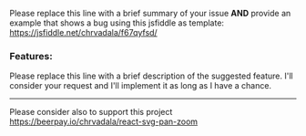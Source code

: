 Please replace this line with a brief summary of your issue **AND** provide an example that shows a bug using this jsfiddle as template:
https://jsfiddle.net/chrvadala/f67qyfsd/

### Features:
Please replace this line with a brief description of the suggested feature.
I'll consider your request and I'll implement it as long as I have a chance.

------------------------------------------------------------------------------------------
Please consider also to support this project https://beerpay.io/chrvadala/react-svg-pan-zoom

